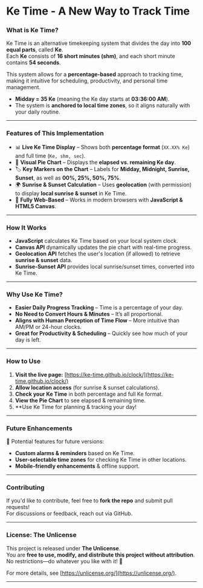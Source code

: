 # Ke Time - A New Way to Track Time

### What is Ke Time?
Ke Time is an alternative timekeeping system that divides the day into **100 equal parts**, called **Ke**.  
Each **Ke** consists of **16 short minutes (shm)**, and each short minute contains **54 seconds**.  

This system allows for a **percentage-based** approach to tracking time, making it intuitive for scheduling, productivity, and personal time management.

- **Midday = 35 Ke** (meaning the Ke day starts at **03:36:00 AM**).
- The system is **anchored to local time zones**, so it aligns naturally with your daily routine.

---

### Features of This Implementation
- 📊 **Live Ke Time Display** – Shows both **percentage format** (`XX.XX% Ke`) and full time (`Ke, shm, sec`).
- 🎨 **Visual Pie Chart** – Displays the **elapsed vs. remaining Ke day**.
- 🏷 **Key Markers on the Chart** – Labels for **Midday, Midnight, Sunrise, Sunset**, as well as **00%, 25%, 50%, 75%**.
- 🌍 **Sunrise & Sunset Calculation** – Uses **geolocation** (with permission) to display **local sunrise & sunset** in Ke Time.
- 🔗 **Fully Web-Based** – Works in modern browsers with **JavaScript & HTML5 Canvas**.

---

### How It Works
- **JavaScript** calculates Ke Time based on your local system clock.
- **Canvas API** dynamically updates the pie chart with real-time progress.
- **Geolocation API** fetches the user's location (if allowed) to retrieve **sunrise & sunset** data.
- **Sunrise-Sunset API** provides local sunrise/sunset times, converted into Ke Time.

---

### Why Use Ke Time?
- **Easier Daily Progress Tracking** – Time is a percentage of your day.
- **No Need to Convert Hours & Minutes** – It’s all proportional.
- **Aligns with Human Perception of Time Flow** – More intuitive than AM/PM or 24-hour clocks.
- **Great for Productivity & Scheduling** – Quickly see how much of your day is left.

---

### How to Use
1. **Visit the live page:** [https://ke-time.github.io/clock/](https://ke-time.github.io/clock/)
2. **Allow location access** (for sunrise & sunset calculations).
3. **Check your Ke Time** in both percentage and full Ke format.
4. **View the Pie Chart** to see elapsed & remaining time.
5. **Use Ke Time for planning & tracking your day!

---

### Future Enhancements
🚀 Potential features for future versions:
- **Custom alarms & reminders** based on Ke Time.
- **User-selectable time zones** for checking Ke Time in other locations.
- **Mobile-friendly enhancements** & offline support.

---

### Contributing
If you'd like to contribute, feel free to **fork the repo** and submit pull requests!  
For discussions or feedback, reach out via GitHub.

---

### License: The Unlicense
This project is released under **The Unlicense**.  
You are **free to use, modify, and distribute this project without attribution**.  
No restrictions—do whatever you like with it! 🚀

For more details, see [https://unlicense.org/](https://unlicense.org/).

---
